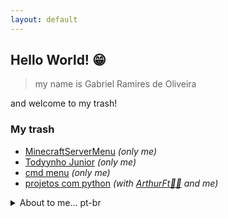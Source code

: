 ```yaml
---
layout: default
---
```


## Hello World! 😁

> my name is Gabriel Ramires de Oliveira

and welcome to my trash!

### My trash
 - [MinecraftServerMenu](https://github.com/gabrielramires/MinecraftServerMenu) *(only me)*
 - [Todyynho Junior](https://github.com/gabrielramires/Todyynho-Junior) *(only me)*
 - [cmd menu](https://github.com/gabrielramires/cmd_menu) *(only me)*
 - [projetos com python](https://github.com/gabrielramires/projetos-com-python) *(with [ArthurFt👩‍🦲](https://github.com/ArthurFt) and me)*
 
<details>
<summary>About to me... pt-br</summary>
<br>
 
> gosto de programar e talvez no futuro utilizar minhas habilidades para gerar dinheiro ou algo parecido
em fim nos meus dias eu fico maior tempo programando e criando mapas no [Roblox](https://roblox.com) sim  não me critique até que a criação de Mapas melhora minha vizão em programar [Lua](https://www.lua.org)

os tipos de linguagem que amo programar são:

1. [Node.js](https://nodejs.org) *(JavaScript)*
2. [Lua](https://www.lua.org)
3. [Markdown](https://www.markdownguide.org)
4. [Html](https://developer.mozilla.org/docs/Web/HTML) junto [Css](https://developer.mozilla.org/docs/Web/CSS)
5. [Ruby](https://www.ruby-lang.org) (aprendendo) *com uso de [Jekyll](https://jekyllrb.com)*
6. [Batch](https://docs.microsoft.com/azure/batch/)
7. [Python](https://www.python.org)

Em fim são essas as linguagem que amo programar :D
 
</details>
